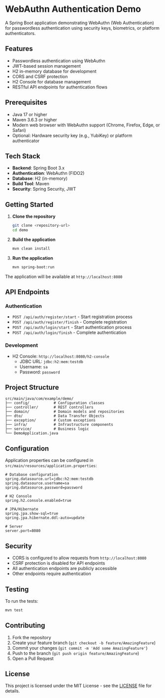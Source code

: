 # WebAuthn Authentication Demo

A Spring Boot application demonstrating WebAuthn (Web Authentication) for passwordless authentication using security keys, biometrics, or platform authenticators.

## Features

- Passwordless authentication using WebAuthn
- JWT-based session management
- H2 in-memory database for development
- CORS and CSRF protection
- H2 Console for database management
- RESTful API endpoints for authentication flows

## Prerequisites

- Java 17 or higher
- Maven 3.6.3 or higher
- Modern web browser with WebAuthn support (Chrome, Firefox, Edge, or Safari)
- Optional: Hardware security key (e.g., YubiKey) or platform authenticator

## Tech Stack

- **Backend**: Spring Boot 3.x
- **Authentication**: WebAuthn (FIDO2)
- **Database**: H2 (in-memory)
- **Build Tool**: Maven
- **Security**: Spring Security, JWT

## Getting Started

1. **Clone the repository**
   ```bash
   git clone <repository-url>
   cd demo
   ```

2. **Build the application**
   ```bash
   mvn clean install
   ```

3. **Run the application**
   ```bash
   mvn spring-boot:run
   ```

The application will be available at `http://localhost:8080`

## API Endpoints

### Authentication

- `POST /api/auth/register/start` - Start registration process
- `POST /api/auth/register/finish` - Complete registration
- `POST /api/auth/login/start` - Start authentication process
- `POST /api/auth/login/finish` - Complete authentication

### Development

- H2 Console: `http://localhost:8080/h2-console`
  - JDBC URL: `jdbc:h2:mem:testdb`
  - Username: `sa`
  - Password: `password`

## Project Structure

```
src/main/java/com/example/demo/
├── config/           # Configuration classes
├── controller/       # REST controllers
├── domain/           # Domain models and repositories
├── dto/              # Data Transfer Objects
├── exception/        # Custom exceptions
├── infra/            # Infrastructure components
├── service/          # Business logic
└── DemoApplication.java
```

## Configuration

Application properties can be configured in `src/main/resources/application.properties`:

```properties
# Database configuration
spring.datasource.url=jdbc:h2:mem:testdb
spring.datasource.username=sa
spring.datasource.password=password

# H2 Console
spring.h2.console.enabled=true

# JPA/Hibernate
spring.jpa.show-sql=true
spring.jpa.hibernate.ddl-auto=update

# Server
server.port=8080
```

## Security

- CORS is configured to allow requests from `http://localhost:8080`
- CSRF protection is disabled for API endpoints
- All authentication endpoints are publicly accessible
- Other endpoints require authentication

## Testing

To run the tests:

```bash
mvn test
```

## Contributing

1. Fork the repository
2. Create your feature branch (`git checkout -b feature/AmazingFeature`)
3. Commit your changes (`git commit -m 'Add some AmazingFeature'`)
4. Push to the branch (`git push origin feature/AmazingFeature`)
5. Open a Pull Request

## License

This project is licensed under the MIT License - see the [LICENSE](LICENSE) file for details.
